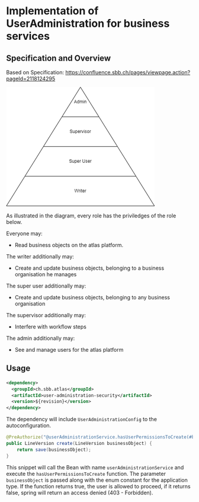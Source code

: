 # Implementation of UserAdministration for business services

## Specification and Overview
Based on Specification: https://confluence.sbb.ch/pages/viewpage.action?pageId=2118124295

![Role Hierarchy](documentation/user-administration.png)

As illustrated in the diagram, every role has the priviledges of the role below.

Everyone may:
- Read business objects on the atlas platform.

The writer additionally may:
- Create and update business objects, belonging to a business organisation he manages

The super user additionally may:
- Create and update business objects, belonging to any business organisation

The supervisor additionally may:
- Interfere with workflow steps

The admin additionally may:
- See and manage users for the atlas platform

## Usage

```xml
<dependency>
  <groupId>ch.sbb.atlas</groupId>
  <artifactId>user-administration-security</artifactId>
  <version>${revision}</version>
</dependency>
```

The dependency will include `UserAdministrationConfig` to the autoconfiguration.

```java
@PreAuthorize("@userAdministrationService.hasUserPermissionsToCreate(#businessObject, T(ch.sbb.atlas.kafka.model.user.admin.ApplicationType).LIDI)")
public LineVersion create(LineVersion businessObject) {
    return save(businessObject);
}
```

This snippet will call the Bean with name `userAdministrationService` and execute the `hasUserPermissionsToCreate` function. 
The parameter `businessObject` is passed along with the enum constant for the application type.
If the function returns true, the user is allowed to proceed, if it returns false, spring will return an access denied (403 - Forbidden).
